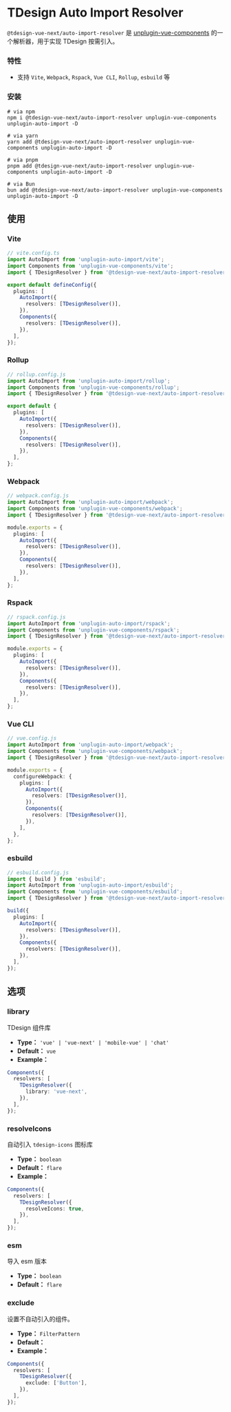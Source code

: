 # TDesign Auto Import Resolver

`@tdesign-vue-next/auto-import-resolver` 是 [unplugin-vue-components](https://github.com/unplugin/unplugin-vue-components) 的一个解析器，用于实现 TDesign 按需引入。

### 特性

- 支持 `Vite`, `Webpack`, `Rspack`, `Vue CLI`, `Rollup`, `esbuild` 等

### 安装

```shell
# via npm
npm i @tdesign-vue-next/auto-import-resolver unplugin-vue-components unplugin-auto-import -D

# via yarn
yarn add @tdesign-vue-next/auto-import-resolver unplugin-vue-components unplugin-auto-import -D

# via pnpm
pnpm add @tdesign-vue-next/auto-import-resolver unplugin-vue-components unplugin-auto-import -D

# via Bun
bun add @tdesign-vue-next/auto-import-resolver unplugin-vue-components unplugin-auto-import -D
```

## 使用

### Vite

```ts
// vite.config.ts
import AutoImport from 'unplugin-auto-import/vite';
import Components from 'unplugin-vue-components/vite';
import { TDesignResolver } from '@tdesign-vue-next/auto-import-resolver';

export default defineConfig({
  plugins: [
    AutoImport({
      resolvers: [TDesignResolver()],
    }),
    Components({
      resolvers: [TDesignResolver()],
    }),
  ],
});
```

### Rollup

```ts
// rollup.config.js
import AutoImport from 'unplugin-auto-import/rollup';
import Components from 'unplugin-vue-components/rollup';
import { TDesignResolver } from '@tdesign-vue-next/auto-import-resolver';

export default {
  plugins: [
    AutoImport({
      resolvers: [TDesignResolver()],
    }),
    Components({
      resolvers: [TDesignResolver()],
    }),
  ],
};
```

### Webpack

```ts
// webpack.config.js
import AutoImport from 'unplugin-auto-import/webpack';
import Components from 'unplugin-vue-components/webpack';
import { TDesignResolver } from '@tdesign-vue-next/auto-import-resolver';

module.exports = {
  plugins: [
    AutoImport({
      resolvers: [TDesignResolver()],
    }),
    Components({
      resolvers: [TDesignResolver()],
    }),
  ],
};
```

### Rspack

```ts
// rspack.config.js
import AutoImport from 'unplugin-auto-import/rspack';
import Components from 'unplugin-vue-components/rspack';
import { TDesignResolver } from '@tdesign-vue-next/auto-import-resolver';

module.exports = {
  plugins: [
    AutoImport({
      resolvers: [TDesignResolver()],
    }),
    Components({
      resolvers: [TDesignResolver()],
    }),
  ],
};
```

### Vue CLI

```ts
// vue.config.js
import AutoImport from 'unplugin-auto-import/webpack';
import Components from 'unplugin-vue-components/webpack';
import { TDesignResolver } from '@tdesign-vue-next/auto-import-resolver';

module.exports = {
  configureWebpack: {
    plugins: [
      AutoImport({
        resolvers: [TDesignResolver()],
      }),
      Components({
        resolvers: [TDesignResolver()],
      }),
    ],
  },
};
```

### esbuild

```ts
// esbuild.config.js
import { build } from 'esbuild';
import AutoImport from 'unplugin-auto-import/esbuild';
import Components from 'unplugin-vue-components/esbuild';
import { TDesignResolver } from '@tdesign-vue-next/auto-import-resolver';

build({
  plugins: [
    AutoImport({
      resolvers: [TDesignResolver()],
    }),
    Components({
      resolvers: [TDesignResolver()],
    }),
  ],
});
```

## 选项

### library

TDesign 组件库

- **Type：** `'vue' | 'vue-next' | 'mobile-vue' | 'chat'`
- **Default：** `vue`
- **Example：**

```ts
Components({
  resolvers: [
    TDesignResolver({
      library: 'vue-next',
    }),
  ],
});
```

### resolveIcons

自动引入 `tdesign-icons` 图标库

- **Type：** `boolean`
- **Default：** `flare`
- **Example：**

```ts
Components({
  resolvers: [
    TDesignResolver({
      resolveIcons: true,
    }),
  ],
});
```

### esm

导入 esm 版本

- **Type：** `boolean`
- **Default：** `flare`

### exclude

设置不自动引入的组件。

- **Type：** `FilterPattern`
- **Default：** 
- **Example：**

```ts
Components({
  resolvers: [
    TDesignResolver({
      exclude: ['Button'],
    }),
  ],
});
```
